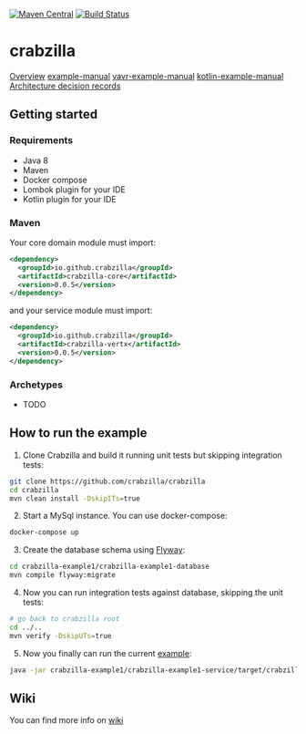 [![Maven Central](https://maven-badges.herokuapp.com/maven-central/io.github.crabzilla/crabzilla/badge.svg)](http://search.maven.org/#artifactdetails%7Cio.github.crabzilla%7Ccrabzilla%7C0.0.5%7C)
[![Build Status](https://travis-ci.org/crabzilla/crabzilla.svg?branch=master)](https://travis-ci.org/crabzilla/crabzilla)

# crabzilla

[Overview](https://crabzilla.github.io/crabzilla/docs/overview.html)
[example-manual](https://crabzilla.github.io/crabzilla/docs/example-manual.html)
[vavr-example-manual](https://crabzilla.github.io/crabzilla/docs/vavr-example-manual.html)
[kotlin-example-manual](https://crabzilla.github.io/crabzilla/docs/kotlin-example-manual.html)
[Architecture decision records](https://github.com/crabzilla/crabzilla/tree/master/doc/architecture/decisions)

## Getting started

### Requirements

* Java 8
* Maven
* Docker compose
* Lombok plugin for your IDE
* Kotlin plugin for your IDE

### Maven

Your core domain module must import:

```xml
<dependency>
  <groupId>io.github.crabzilla</groupId>
  <artifactId>crabzilla-core</artifactId>
  <version>0.0.5</version>
</dependency>
```

and your service module must import:

```xml
<dependency>
  <groupId>io.github.crabzilla</groupId>
  <artifactId>crabzilla-vertx</artifactId>
  <version>0.0.5</version>
</dependency>
```
### Archetypes

* TODO

## How to run the example

1. Clone Crabzilla and build it running unit tests but skipping integration tests:

```bash
git clone https://github.com/crabzilla/crabzilla
cd crabzilla
mvn clean install -DskipITs=true
```

2. Start a MySql instance. You can use docker-compose:

```bash
docker-compose up
```

3. Create the database schema using [Flyway](https://flywaydb.org/):

```bash
cd crabzilla-example1/crabzilla-example1-database
mvn compile flyway:migrate
```

4. Now you can run integration tests against database, skipping the unit tests:

```bash
# go back to crabzilla root
cd ../..
mvn verify -DskipUTs=true 
```

5. Now you finally can run the current [example](crabzilla-example1/crabzilla-example1-service/src/main/java/io/github/crabzilla/example1/Example1Launcher.java):

```bash
java -jar crabzilla-example1/crabzilla-example1-service/target/crabzilla-example1-service-0.0.5-fat.jar
```

## Wiki 

You can find more info on [wiki](https://github.com/crabzilla/crabzilla/wiki)
